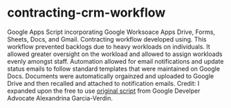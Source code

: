 # contracting-crm-workflow

Google Apps Script incorporating Google Worksoace Apps Drive, Forms, Sheets, Docs, and Gmail. Contracting workflow developed using. This workflow prevented backlogs due to heavy workloads on individuals. It allowed greater oversight on the workload and allowed to assign workloads evenly amongst staff. Automation allowed for email notifications and update status emails to follow standard templates that were maintained on Google Docs. Documents were automatically orgainzed and uploaded to Google Drive and then recalled and attached to notification emails.  Credit: I expanded upon the free to use [original script](https://techandeco.medium.com/workflow-to-collect-and-approve-budgets-using-apps-script-in-google-sheets-f713adba5d11) from Google Develper Advocate Alexandrina Garcia-Verdin.
